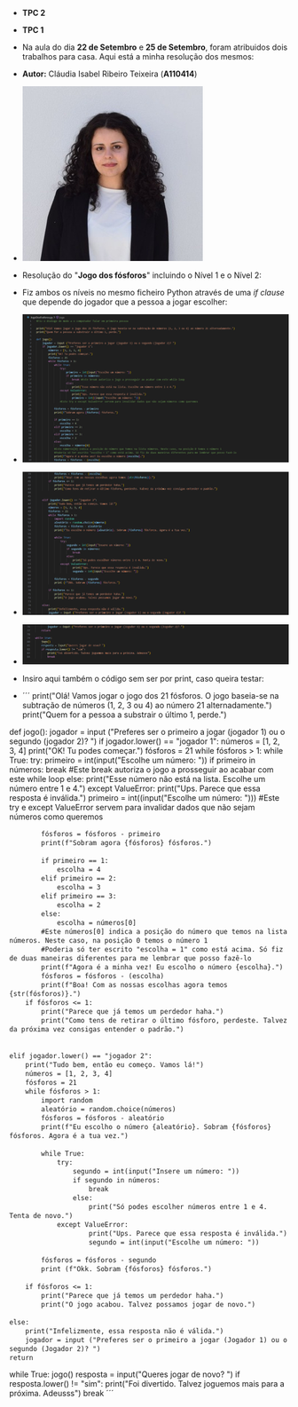 - **TPC 2**
- **TPC 1**
- Na aula do dia **22 de Setembro** e **25 de Setembro**, foram atribuidos dois trabalhos para casa. Aqui está a minha resolução dos mesmos: 
- **Autor:** Cláudia Isabel Ribeiro Teixeira (**A110414**)
-  ![image_alt](https://github.com/ClaudiaTeixeiraa/ATP2025/blob/ffd0a10a1c1303a2a439cda594d9faebdf964e2a/foto%20formal%20(2).jpg)

-  Resolução do "**Jogo dos fósforos**" incluindo o Nível 1 e o Nível 2:
-  Fiz ambos os níveis no mesmo ficheiro Python através de uma *if clause* que depende do jogador que a pessoa a jogar escolher:
-  ![image_alt](https://github.com/ClaudiaTeixeiraa/ATP2025/blob/bf3fa0cbc4780fadb854e1741ab79fef8a25917d/Resolu%C3%A7%C3%A3oDoJogoDosF%C3%B3sforospt1.png)
-  ![image_alt](https://github.com/ClaudiaTeixeiraa/ATP2025/blob/4c0bdfc99817ce51843255148a64dad4660cddab/Resolu%C3%A7%C3%A3oDoJogoDosF%C3%B3sforospt2.png)
-  ![image_alt](https://github.com/ClaudiaTeixeiraa/ATP2025/blob/521702f4cd69315197156593f12109bf537209e0/Resolu%C3%A7%C3%A3oDoJogoDosF%C3%B3sforospt3.png)

- Insiro aqui também o código sem ser por print, caso queira testar:
- ´´´
  print("Olá! Vamos jogar o jogo dos 21 fósforos. O jogo baseia-se na subtração de números (1, 2, 3 ou 4) ao número 21 alternadamente.")
print("Quem for a pessoa a substrair o último 1, perde.")

def jogo():
    jogador = input ("Preferes ser o primeiro a jogar (jogador 1) ou o segundo (jogador 2)? ")
    if jogador.lower() == "jogador 1":
        números = [1, 2, 3, 4]
        print("OK! Tu podes começar.")
        fósforos = 21
        while fósforos > 1: 
            while True: 
                try:
                    primeiro = int(input("Escolhe um número: "))
                    if primeiro in números:
                        break #Este break autoriza o jogo a prosseguir ao acabar com este while loop
                    else:
                        print("Esse número não está na lista. Escolhe um número entre 1 e 4.")
                except ValueError:
                        print("Ups. Parece que essa resposta é inválida.")
                        primeiro = int((input("Escolhe um número: ")))
                #Este try e except ValueError servem para invalidar dados que não sejam números como queremos

            fósforos = fósforos - primeiro
            print(f"Sobram agora {fósforos} fósforos.")

            if primeiro == 1:
                escolha = 4
            elif primeiro == 2:
                escolha = 3
            elif primeiro == 3:
                escolha = 2
            else:
                escolha = números[0]
            #Este números[0] indica a posição do número que temos na lista números. Neste caso, na posição 0 temos o número 1
            #Poderia só ter escrito "escolha = 1" como está acima. Só fiz de duas maneiras diferentes para me lembrar que posso fazê-lo
            print(f"Agora é a minha vez! Eu escolho o número {escolha}.")
            fósforos = fósforos - (escolha)
            print(f"Boa! Com as nossas escolhas agora temos {str(fósforos)}.")
        if fósforos <= 1:
            print("Parece que já temos um perdedor haha.")
            print("Como tens de retirar o último fósforo, perdeste. Talvez da próxima vez consigas entender o padrão.")
                

    elif jogador.lower() == "jogador 2":
        print("Tudo bem, então eu começo. Vamos lá!")
        números = [1, 2, 3, 4]
        fósforos = 21
        while fósforos > 1:
            import random
            aleatório = random.choice(números)
            fósforos = fósforos - aleatório
            print(f"Eu escolho o número {aleatório}. Sobram {fósforos} fósforos. Agora é a tua vez.")

            while True:
                try:
                    segundo = int(input("Insere um número: "))
                    if segundo in números:
                        break
                    else: 
                        print("Só podes escolher números entre 1 e 4. Tenta de novo.")
                except ValueError:
                        print("Ups. Parece que essa resposta é inválida.")
                        segundo = int(input("Escolhe um número: "))

            fósforos = fósforos - segundo
            print (f"Okk. Sobram {fósforos} fósforos.")

        if fósforos <= 1:
            print("Parece que já temos um perdedor haha.")
            print("O jogo acabou. Talvez possamos jogar de novo.")
        
    else:
        print("Infelizmente, essa resposta não é válida.")
        jogador = input ("Preferes ser o primeiro a jogar (Jogador 1) ou o segundo (Jogador 2)? ")
    return 

while True:
    jogo()
    resposta = input("Queres jogar de novo? ")
    if resposta.lower() != "sim":
        print("Foi divertido. Talvez joguemos mais para a próxima. Adeusss")
        break
´´´


